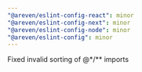 ```yaml
---
"@areven/eslint-config-react": minor
"@areven/eslint-config-next": minor
"@areven/eslint-config-node": minor
"@areven/eslint-config": minor
---
```


Fixed invalid sorting of @\*/\*\* imports
